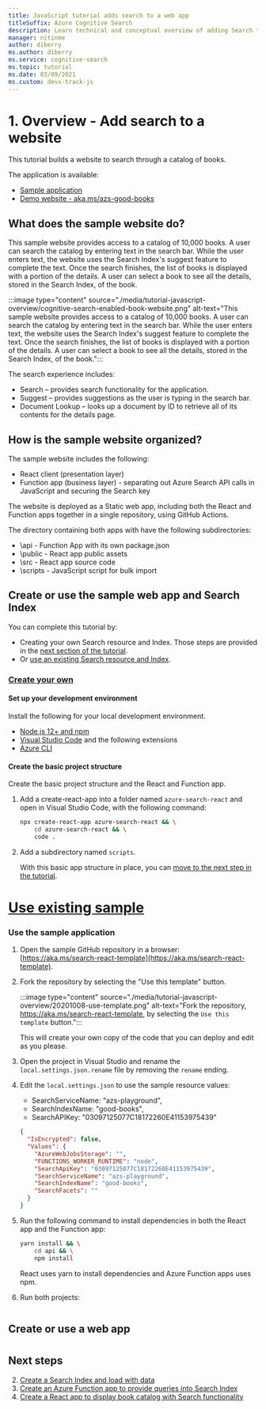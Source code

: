 ```yaml
---
title: JavaScript tutorial adds search to a web app
titleSuffix: Azure Cognitive Search
description: Learn technical and conceptual overview of adding Search to a web site. 
manager: nitinme
author: diberry
ms.author: diberry
ms.service: cognitive-search
ms.topic: tutorial
ms.date: 03/09/2021
ms.custom: devx-track-js
---
```


# 1. Overview - Add search to a website

This tutorial builds a website to search through a catalog of books. 

The application is available: 
* [Sample application](https://aka.ms/search-react-template)
* [Demo website - aka.ms/azs-good-books](aka.ms/azs-good-books)

## What does the sample website do? 

This sample website provides access to a catalog of 10,000 books. A user can search the catalog by entering text in the search bar. While the user enters text, the website uses the Search Index's suggest feature to complete the text. Once the search finishes, the list of books is displayed with a portion of the details. A user can select a book to see all the details, stored in the Search Index, of the book. 

:::image type="content" source="./media/tutorial-javascript-overview/cognitive-search-enabled-book-website.png" alt-text="This sample website provides access to a catalog of 10,000 books. A user can search the catalog by entering text in the search bar. While the user enters text, the website uses the Search Index's suggest feature to complete the text. Once the search finishes, the list of books is displayed with a portion of the details. A user can select a book to see all the details, stored in the Search Index, of the book.":::

The search experience includes: 

* Search – provides search functionality for the application.
* Suggest – provides suggestions as the user is typing in the search bar.
* Document Lookup – looks up a document by ID to retrieve all of its contents for the details page.

## How is the sample website organized?

The sample website includes the following:

* React client (presentation layer)
* Function app (business layer) - separating out Azure Search API calls in JavaScript and securing the Search key 

The website is deployed as a Static web app, including both the React and Function apps together in a single repository, using GitHub Actions. 

The directory containing both apps with have the following subdirectories:

* \api - Function App with its own package.json
* \public - React app public assets
* \src - React app source code
* \scripts - JavaScript script for bulk import

## Create or use the sample web app and Search Index

You can complete this tutorial by:

* Creating your own Search resource and Index. Those steps are provided in the [next section of the tutorial](tutorial-javascript-create-load-index.md).
* Or [use an existing Search resource and Index](#use-an-existing-resource). 



### [Create your own](#tab/create-new)

#### Set up your development environment

Install the following for your local development environment. 

- [Node.js 12+ and npm](https://nodejs.org/en/download) 
- [Visual Studio Code](https://code.visualstudio.com/) and the following extensions
- [Azure CLI](/cli/azure/install-azure-cli)

#### Create the basic project structure

Create the basic project structure and the React and Function app. 

1. Add a create-react-app into a folder named `azure-search-react` and open in Visual Studio Code, with the following command:

    ```bash
    npx create-react-app azure-search-react && \
        cd azure-search-react && \
        code .
    ```

1. Add a subdirectory named `scripts`. 

    With this basic app structure in place, you can [move to the next step in the tutorial](tutorial-javascript-create-load-index.md). 

# [Use existing sample](#tab/use-existing)

### Use the sample application

1. Open the sample GitHub repository in a browser: [https://aka.ms/search-react-template](https://aka.ms/search-react-template).
1. Fork the repository by selecting the "Use this template" button. 

    :::image type="content" source="./media/tutorial-javascript-overview/20201008-use-template.png" alt-text="Fork the repository, https://aka.ms/search-react-template, by selecting the `Use this template` button.":::

    This will create your own copy of the code that you can deploy and edit as you please.

1. Open the project in Visual Studio and rename the `local.settings.json.rename` file by removing the `rename` ending.
1. Edit the `local.settings.json` to use the sample resource values:
    
    * SearchServiceName: "azs-playground",
    * SearchIndexName: "good-books",
    * SearchAPIKey: "03097125077C18172260E41153975439"

    ```json
    {
      "IsEncrypted": false,
      "Values": {
        "AzureWebJobsStorage": "",
        "FUNCTIONS_WORKER_RUNTIME": "node",
        "SearchApiKey": "03097125077C18172260E41153975439",
        "SearchServiceName": "azs-playground",
        "SearchIndexName": "good-books",
        "SearchFacets": ""
      }
    }
    ```

1. Run the following command to install dependencies in both the React app and the Function app:

    ```bash
    yarn install && \
        cd api && \
        npm install
    ```

    React uses yarn to install dependencies and Azure Function apps uses npm.

1. Run both projects:

    ```bash
    ```

## Create or use a web app

#

## Next steps

2. [Create a Search Index and load with data](tutorial-javascript-create-load-index.md)
3. [Create an Azure Function app to provide queries into Search Index](tutorial-javascript-create-function-app.md)
4. [Create a React app to display book catalog with Search functionality](tutorial-javascript-create-web-app.md)

